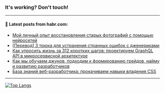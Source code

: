 ### It's working? Don't touch!

---
<!--
#### 🛠️ Technical stack:

![C++](https://img.shields.io/badge/C++-informational?logo=c%2B%2B&style=flat&logoColor=white&color=9C033A)
![Java](https://img.shields.io/badge/Java-informational?logo=java&style=flat&logoColor=white&color=007396)
![Kotlin](https://img.shields.io/badge/Kotlin-informational?logo=Kotlin&style=flat&logoColor=white&color=0095D5)
![JS](https://img.shields.io/badge/JS-informational?logo=javaScript&style=flat&logoColor=black&color=F7Df1E) <br>
![HTML5](https://img.shields.io/badge/HTML5-informational?logo=html5&style=flat&logoColor=white&color=E34F26)
![CSS3](https://img.shields.io/badge/CSS3-informational?logo=css3&style=flat&logoColor=white&color=157286)
![Sass](https://img.shields.io/badge/Saas-informational?logo=sass&style=flat&logoColor=white&color=hotpink)
![PHP](https://img.shields.io/badge/PHP-informational?logo=php&style=flat&logoColor=white&color=777BB4) <br>
![WebPAck](https://img.shields.io/badge/WebPack-informational?logo=webPack&style=flat&logoColor=white&color=FF6F00)
![Bootstrap](https://img.shields.io/badge/Bootstrap-informational?logo=Bootstrap&style=flat&logoColor=white&color=7952B3)
![MySQL](https://img.shields.io/badge/MySQL-informational?logo=MySQL&style=flat&logoColor=white&color=00f) <br>
![NodeJS](https://img.shields.io/badge/NodeJS-informational?logo=node.js&style=flat&logoColor=white&color=43853D)
![Spring](https://img.shields.io/badge/Spring-informational?logo=Spring&style=flat&logoColor=white&color=0A9EDC)
![Angular](https://img.shields.io/badge/Vue-informational?logo=vue.js&style=flat&logoColor=white&color=red)
![Git](https://img.shields.io/badge/Git-informational?logo=git&style=flat&logoColor=white&color=darkorange)

___
-->

#### 💬 Latest posts from habr.com:

<!-- BLOG-POST-LIST:START -->
- [Мой личный опыт восстановления старых фотографий с помощью нейросетей](https://habr.com/ru/post/695962/?utm_source=habrahabr&utm_medium=rss&utm_campaign=695962)
- [[Перевод] 3 трюка для устранения странных ошибок с дженериками](https://habr.com/ru/post/665048/?utm_source=habrahabr&utm_medium=rss&utm_campaign=665048)
- [Как упросить жизнь за 312 коротких шагов: проектируем GraphQL API в микросервисной архитектуре](https://habr.com/ru/post/698352/?utm_source=habrahabr&utm_medium=rss&utm_campaign=698352)
- [Как мы обучаем джунов, подходим к формированию грейдов, найму и развитию разработчиков](https://habr.com/ru/post/698348/?utm_source=habrahabr&utm_medium=rss&utm_campaign=698348)
- [База знаний веб-разработчика: прокачиваем навыки владения CSS](https://habr.com/ru/post/698350/?utm_source=habrahabr&utm_medium=rss&utm_campaign=698350)
<!-- BLOG-POST-LIST:END -->

---

[![Top Langs](https://github-readme-stats.vercel.app/api/top-langs/?username=zloylis&layout=compact&hide_border=true&theme=dracula)](https://github.com/zloylis)
